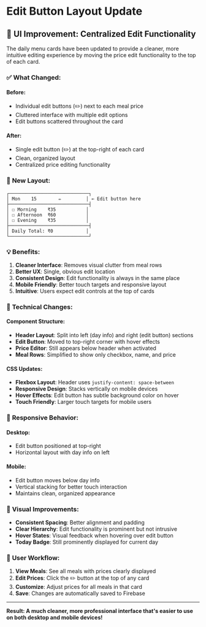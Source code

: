 # Edit Button Layout Update

## 🎨 **UI Improvement: Centralized Edit Functionality**

The daily menu cards have been updated to provide a cleaner, more intuitive editing experience by moving the price edit functionality to the top of each card.

### ✅ **What Changed:**

#### **Before:**
- Individual edit buttons (✏️) next to each meal price
- Cluttered interface with multiple edit options
- Edit buttons scattered throughout the card

#### **After:**
- Single edit button (✏️) at the top-right of each card
- Clean, organized layout
- Centralized price editing functionality

### 🎯 **New Layout:**

```
┌─────────────────────────────┐
│ Mon    15        ✏️         │ ← Edit button here
├─────────────────────────────┤
│ ☐ Morning    ₹35           │
│ ☐ Afternoon  ₹60           │
│ ☐ Evening    ₹35           │
├─────────────────────────────┤
│ Daily Total: ₹0            │
└─────────────────────────────┘
```

### 💡 **Benefits:**

1. **Cleaner Interface**: Removes visual clutter from meal rows
2. **Better UX**: Single, obvious edit location
3. **Consistent Design**: Edit functionality is always in the same place
4. **Mobile Friendly**: Better touch targets and responsive layout
5. **Intuitive**: Users expect edit controls at the top of cards

### 🔧 **Technical Changes:**

#### **Component Structure:**
- **Header Layout**: Split into left (day info) and right (edit button) sections
- **Edit Button**: Moved to top-right corner with hover effects
- **Price Editor**: Still appears below header when activated
- **Meal Rows**: Simplified to show only checkbox, name, and price

#### **CSS Updates:**
- **Flexbox Layout**: Header uses `justify-content: space-between`
- **Responsive Design**: Stacks vertically on mobile devices
- **Hover Effects**: Edit button has subtle background color on hover
- **Touch Friendly**: Larger touch targets for mobile users

### 📱 **Responsive Behavior:**

#### **Desktop:**
- Edit button positioned at top-right
- Horizontal layout with day info on left

#### **Mobile:**
- Edit button moves below day info
- Vertical stacking for better touch interaction
- Maintains clean, organized appearance

### 🎨 **Visual Improvements:**

- **Consistent Spacing**: Better alignment and padding
- **Clear Hierarchy**: Edit functionality is prominent but not intrusive
- **Hover States**: Visual feedback when hovering over edit button
- **Today Badge**: Still prominently displayed for current day

### 🔄 **User Workflow:**

1. **View Meals**: See all meals with prices clearly displayed
2. **Edit Prices**: Click the ✏️ button at the top of any card
3. **Customize**: Adjust prices for all meals in that card
4. **Save**: Changes are automatically saved to Firebase

---

**Result: A much cleaner, more professional interface that's easier to use on both desktop and mobile devices!**
